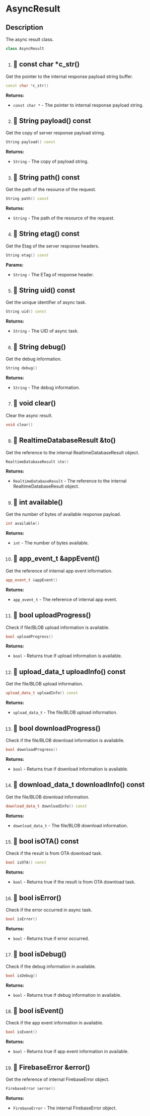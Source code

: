 # AsyncResult

## Description

The async result class.

```cpp
class AsyncResult
```

1. ## 🔹  const char *c_str()

Get the pointer to the internal response payload string buffer.

```cpp
const char *c_str()
```

**Returns:**

- `const char *` - The pointer to internal response payload string.


2. ## 🔹  String payload() const

Get the copy of server response payload string.

```cpp
String payload() const
```

**Returns:**

- `String` - The copy of payload string.

3. ## 🔹  String path() const

Get the path of the resource of the request.

```cpp
String path() const
```

**Returns:**

- `String` - The path of the resource of the request.


4. ## 🔹  String etag() const

Get the Etag of the server response headers.

```cpp
String etag() const
```

**Params:**

- `String` - The ETag of response header.


5. ## 🔹   String uid() const

Get the unique identifier of async task.

```cpp
String uid() const
```

**Returns:**

- `String` - The UID of async task.


6. ## 🔹  String debug()

Get the debug information.

```cpp
String debug()
```

**Returns:**

- `String` - The debug information.

7. ## 🔹  void clear()

Clear the async result.

```cpp
void clear()
```

8. ## 🔹  RealtimeDatabaseResult &to()

Get the reference to the internal RealtimeDatabaseResult object.

```cpp
RealtimeDatabaseResult &to()
```

**Returns:**

- `RealtimeDatabaseResult` - The reference to the internal RealtimeDatabaseResult object.


9. ## 🔹  int available()

Get the number of bytes of available response payload.

```cpp
int available()
```

**Returns:**

- `int` - The number of bytes available.


10. ## 🔹  app_event_t &appEvent()

Get the reference of internal app event information.

```cpp
app_event_t &appEvent()
```

**Returns:**

- `app_event_t` - The reference of internal app event.


11. ## 🔹  bool uploadProgress()

Check if file/BLOB upload information is available.

```cpp
bool uploadProgress()
```

**Returns:**

- `bool` - Returns true if upload information is available.


12. ## 🔹  upload_data_t uploadInfo() const

Get the file/BLOB upload information.

```cpp
upload_data_t uploadInfo() const
```

**Returns:**

- `upload_data_t` - The file/BLOB upload information.


13. ## 🔹  bool downloadProgress()

Check if the file/BLOB download information is availablle.

```cpp
bool downloadProgress()
```

**Returns:**

- `bool` - Returns true if download information is available.


14. ## 🔹  download_data_t downloadInfo() const

Get the file/BLOB download information.

```cpp
download_data_t downloadInfo() const
```

**Returns:**

- `download_data_t` - The file/BLOB download information.


15. ## 🔹  bool isOTA() const

Check if the result is from OTA download task.

```cpp
bool isOTA() const
```

**Returns:**

- `bool` - Returns true if the result is from OTA download task.


16. ## 🔹  bool isError()

Check if the error occurred in async task.

```cpp
bool isError()
```

**Returns:**

- `bool` - Returns true if error occurred.


17. ## 🔹  bool isDebug()

Check if the debug information in available.

```cpp
bool isDebug()
```

**Returns:**

- `bool` - Returns true if debug information in available.


18. ## 🔹  bool isEvent()

Check if the app event information in available.

```cpp
bool isEvent()
```

**Returns:**

- `bool` - Returns true if app event information in available.


19. ## 🔹  FirebaseError &error()

Get the reference of internal FirebaseError object.

```cpp
FirebaseError &error()
```

**Returns:**

- `FirebaseError` - The internal FirebaseError object.